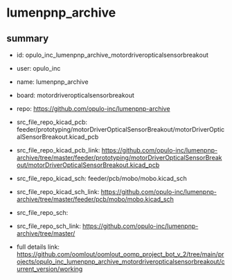 # lumenpnp_archive
 
## summary 
* id: opulo_inc_lumenpnp_archive_motordriveropticalsensorbreakout
* user: opulo_inc
* name: lumenpnp_archive
* board: motordriveropticalsensorbreakout
* repo: https://github.com/opulo-inc/lumenpnp-archive
* src_file_repo_kicad_pcb: feeder/prototyping/motorDriverOpticalSensorBreakout/motorDriverOpticalSensorBreakout.kicad_pcb
* src_file_repo_kicad_pcb_link: https://github.com/opulo-inc/lumenpnp-archive/tree/master/feeder/prototyping/motorDriverOpticalSensorBreakout/motorDriverOpticalSensorBreakout.kicad_pcb
* src_file_repo_kicad_sch: feeder/pcb/mobo/mobo.kicad_sch
* src_file_repo_kicad_sch_link: https://github.com/opulo-inc/lumenpnp-archive/tree/master/feeder/pcb/mobo/mobo.kicad_sch

* src_file_repo_sch: 
* src_file_repo_sch_link: https://github.com/opulo-inc/lumenpnp-archive/tree/master/
* full details link: https://github.com/oomlout/oomlout_oomp_project_bot_v_2/tree/main/projects/opulo_inc_lumenpnp_archive_motordriveropticalsensorbreakout/current_version/working  







